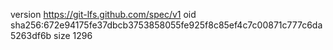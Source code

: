 version https://git-lfs.github.com/spec/v1
oid sha256:672e94175fe37dbcb3753858055fe925f8c85ef4c7c00871c777c6da5263df6b
size 1296
